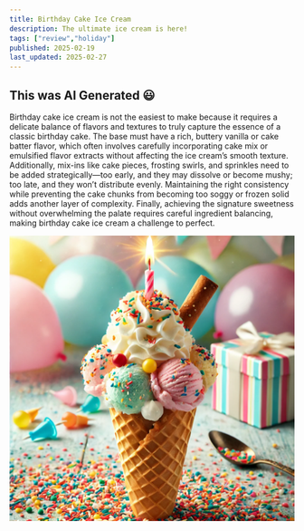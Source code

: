 ```yaml
---
title: Birthday Cake Ice Cream
description: The ultimate ice cream is here!
tags: ["review","holiday"]
published: 2025-02-19
last_updated: 2025-02-27
---
```


## This was AI Generated 😃


Birthday cake ice cream is not the easiest to make because it requires a delicate balance of flavors and textures to truly capture the essence of a classic birthday cake. The base must have a rich, buttery vanilla or cake batter flavor, which often involves carefully incorporating cake mix or emulsified flavor extracts without affecting the ice cream’s smooth texture. Additionally, mix-ins like cake pieces, frosting swirls, and sprinkles need to be added strategically—too early, and they may dissolve or become mushy; too late, and they won’t distribute evenly. Maintaining the right consistency while preventing the cake chunks from becoming too soggy or frozen solid adds another layer of complexity. Finally, achieving the signature sweetness without overwhelming the palate requires careful ingredient balancing, making birthday cake ice cream a challenge to perfect.


![ice-cream.jpg](ice-cream.jpg)



